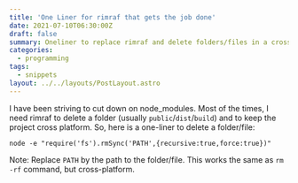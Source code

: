 ```yaml
---
title: 'One Liner for rimraf that gets the job done'
date: 2021-07-10T06:30:00Z
draft: false
summary: Oneliner to replace rimraf and delete folders/files in a cross-platform way.
categories:
  - programming
tags:
  - snippets
layout: ../../layouts/PostLayout.astro
---
```


I have been striving to cut down on node_modules. Most of the times, I need rimraf to delete a folder (usually `public`/`dist`/`build`) and to keep the project cross platform. So, here is a one-liner to delete a folder/file:

```shell
node -e "require('fs').rmSync('PATH',{recursive:true,force:true})"
```

Note: Replace `PATH` by the path to the folder/file. This works the same as `rm -rf` command, but cross-platform.
